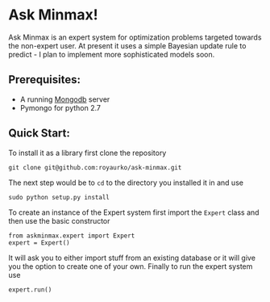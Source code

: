 # Ask Minmax!

Ask Minmax is an expert system for optimization problems targeted towards the non-expert user.
At present it uses a simple Bayesian update rule to predict - I plan to implement more
sophisticated models soon.

## Prerequisites: 
 - A running [Mongodb](https://www.mongodb.org/) server 
 - Pymongo for python 2.7

## Quick Start:

To install it as a library first clone the repository

```
git clone git@github.com:royaurko/ask-minmax.git

```

The next step would be to `cd` to the directory you installed it in and use

```
sudo python setup.py install
```

To create an instance of the Expert system first import the `Expert` class and
then use the basic constructor

```
from askminmax.expert import Expert
expert = Expert()
```

It will ask you to either import stuff from an existing database or it will give 
you the option to create one of your own. Finally to run the expert system use

```
expert.run()
```
